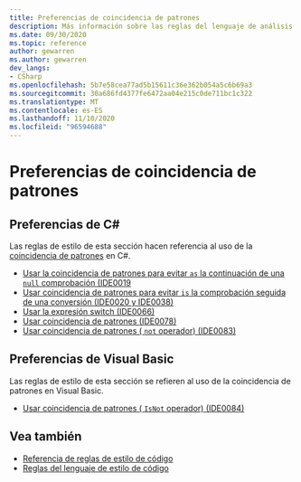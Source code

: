 ```yaml
---
title: Preferencias de coincidencia de patrones
description: Más información sobre las reglas del lenguaje de análisis de código para preferencias de coincidencia de patrones
ms.date: 09/30/2020
ms.topic: reference
author: gewarren
ms.author: gewarren
dev_langs:
- CSharp
ms.openlocfilehash: 5b7e58cea77ad5b15611c36e362b054a5c6b69a3
ms.sourcegitcommit: 30a686fd4377fe6472aa04e215c0de711bc1c322
ms.translationtype: MT
ms.contentlocale: es-ES
ms.lasthandoff: 11/10/2020
ms.locfileid: "96594688"
---
```

# <a name="pattern-matching-preferences"></a>Preferencias de coincidencia de patrones

## <a name="c-preferences"></a>Preferencias de C#

Las reglas de estilo de esta sección hacen referencia al uso de la [coincidencia de patrones](../../../csharp/pattern-matching.md) en C#.

- [Usar la coincidencia de patrones para evitar `as` la continuación de una `null` comprobación (IDE0019](ide0019.md)
- [Usar coincidencia de patrones para evitar `is` la comprobación seguida de una conversión (IDE0020 y IDE0038)](ide0020-ide0038.md)
- [Usar la expresión switch (IDE0066)](ide0066.md)
- [Usar coincidencia de patrones (IDE0078)](ide0078.md)
- [Usar coincidencia de patrones ( `not` operador) (IDE0083)](ide0083.md)

## <a name="visual-basic-preferences"></a>Preferencias de Visual Basic

Las reglas de estilo de esta sección se refieren al uso de la coincidencia de patrones en Visual Basic.

- [Usar coincidencia de patrones ( `IsNot` operador) (IDE0084)](ide0084.md)

## <a name="see-also"></a>Vea también

- [Referencia de reglas de estilo de código](index.md)
- [Reglas del lenguaje de estilo de código](language-rules.md)
